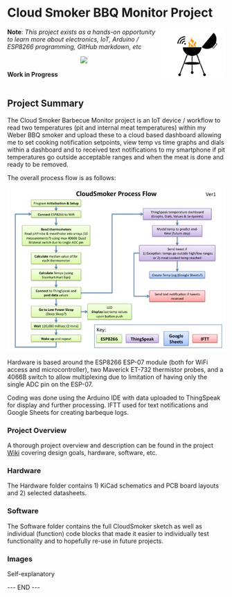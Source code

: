 # Cloud Smoker BBQ Monitor Project


<img style="float: right;" src="https://raw.githubusercontent.com/cwgstreet/Cloud-Smoker-BBQ-Monitor/master/Images/CloudSmoker%20Icon%20colour.jpg" width="150"/>


**Note**:  *This project exists as a hands-on opportunity to learn more about electronics, IoT, Arduino / ESP8266 programming, GitHub markdown, etc*

<p align="center">

<img src="https://upload.wikimedia.org/wikipedia/commons/c/c7/UnderConstruction.svg" width="150">

<br>

<b>Work in Progress</b><br>
<br>
 </p>
 


## Project Summary

The Cloud Smoker Barbecue Monitor project is an IoT device / workflow to read two temperatures (pit and internal meat temperatures) within my Weber BBQ smoker and upload these to a cloud based dashboard allowing me to set cooking notification setpoints, view temp vs time graphs and dials within a dashboard and to received text notifications to my smartphone if pit temperatures go outside acceptable ranges and when the meat is done and ready to be removed.

The overall process flow is as follows:


<img src="https://raw.githubusercontent.com/cwgstreet/Cloud-Smoker-BBQ-Monitor/master/Images/CloudSmoker%20Process%20Diagram.jpg"> 


Hardware is based around the ESP8266 ESP-07 module (both for WiFi access and microcontroller), two Maverick ET-732 thermistor probes, and a 4066B switch to allow multiplexing due to limitation of having only the single ADC pin on the ESP-07.

Coding was done using the Arduino IDE with data uploaded to ThingSpeak for display and further processing.  IFTT used for text notifications and Google Sheets for creating barbeque logs.


### Project Overview  ###

A thorough project overview and description can be found in the project [Wiki](https://github.com/cwgstreet/Cloud-Smoker-BBQ-Monitor/wiki) covering design goals, hardware, software, etc.


### Hardware ###

The Hardware folder contains 1) KiCad schematics and PCB board layouts and 2) selected datasheets.

### Software ###

The Software folder contains the full CloudSmoker sketch as well as individual (function) code blocks that made it easier to individually test functionality and to hopefully re-use in future projects.

### Images ###

Self-explanatory


--- END ---
